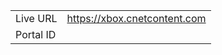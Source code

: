 
|                 |       |
|-----------------|-------|
| Live URL        | https://xbox.cnetcontent.com |
| Portal ID       |  |

